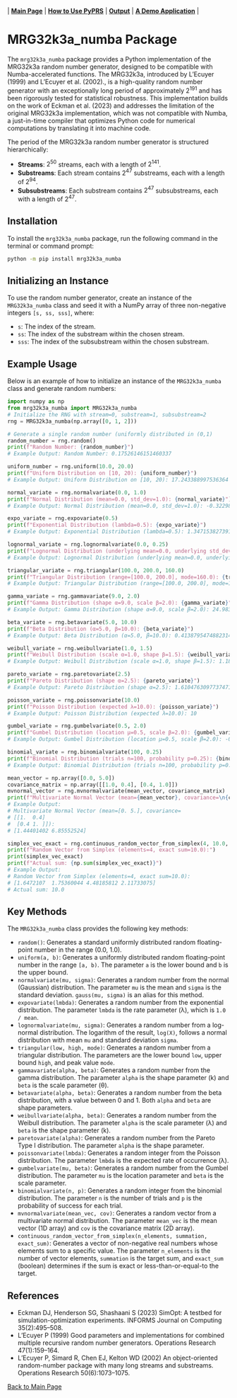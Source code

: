| [**Main Page**](Main%20Page.md) | [**How to Use PyPRS**](How%20to%20Use%20PyPRS.md) | [**Output**](Output.md) | [**A Demo Application**](A%20Demo%20Application.md) |

# MRG32k3a_numba Package

The `mrg32k3a_numba` package provides a Python implementation of the MRG32k3a random number generator, designed to be compatible with Numba-accelerated functions. The MRG32k3a, introduced by  L’Ecuyer (1999) and L’Ecuyer et al. (2002)., is a high-quality random number generator with an exceptionally long period of approximately $2^{191}$ and has been rigorously tested for statistical robustness. This implementation builds on the work of Eckman et al. (2023) and addresses the limitation of the original MRG32k3a implementation, which was not compatible with Numba, a just-in-time compiler that optimizes Python code for numerical computations by translating it into machine code.

The period of the MRG32k3a random number generator is structured hierarchically:
- **Streams**: $2^{50}$ streams, each with a length of $2^{141}$.
- **Substreams**: Each stream contains $2^{47}$ substreams, each with a length of $2^{94}$.
- **Subsubstreams**: Each substream contains $2^{47}$ subsubstreams, each with a length of $2^{47}$.

## Installation
To install the `mrg32k3a_numba` package, run the following command in the terminal or command prompt:
```bash
python -m pip install mrg32k3a_numba
```
## Initializing an Instance
To use the random number generator, create an instance of the `MRG32k3a_numba` class and seed it with a NumPy array of three non-negative integers `[s, ss, sss]`, where:
- `s`: The index of the stream.
- `ss`: The index of the substream within the chosen stream.
- `sss`: The index of the subsubstream within the chosen substream.

## Example Usage
Below is an example of how to initialize an instance of the `MRG32k3a_numba` class and generate random numbers:
```python
import numpy as np
from mrg32k3a_numba import MRG32k3a_numba
# Initialize the RNG with stream=0, substream=1, subsubstream=2
rng = MRG32k3a_numba(np.array([0, 1, 2]))

# Generate a single random number (uniformly distributed in (0,1)
random_number = rng.random()
print(f"Random Number: {random_number}")
# Example Output: Random Number: 0.17526146151460337

uniform_number = rng.uniform(10.0, 20.0)
print(f"Uniform Distribution on [10, 20): {uniform_number}")
# Example Output: Uniform Distribution on [10, 20): 17.243388997536364

normal_variate = rng.normalvariate(0.0, 1.0)
print(f"Normal Distribution (mean=0.0, std_dev=1.0): {normal_variate}")
# Example Output: Normal Distribution (mean=0.0, std_dev=1.0): -0.32298573768826494

expo_variate = rng.expovariate(0.5)
print(f"Exponential Distribution (lambda=0.5): {expo_variate}")
# Example Output: Exponential Distribution (lambda=0.5): 1.3471538273911559

lognormal_variate = rng.lognormalvariate(0.0, 0.25)
print(f"Lognormal Distribution (underlying mean=0.0, underlying std_dev=0.25): {lognormal_variate}")
# Example Output: Lognormal Distribution (underlying mean=0.0, underlying std_dev=0.25): 1.2975791204572622

triangular_variate = rng.triangular(100.0, 200.0, 160.0)
print(f"Triangular Distribution (range=[100.0, 200.0], mode=160.0): {triangular_variate}")
# Example Output: Triangular Distribution (range=[100.0, 200.0], mode=160.0): 135.3251178752223

gamma_variate = rng.gammavariate(9.0, 2.0)
print(f"Gamma Distribution (shape α=9.0, scale β=2.0): {gamma_variate}")
# Example Output: Gamma Distribution (shape α=9.0, scale β=2.0): 24.983786084540256

beta_variate = rng.betavariate(5.0, 10.0)
print(f"Beta Distribution (α=5.0, β=10.0): {beta_variate}")
# Example Output: Beta Distribution (α=5.0, β=10.0): 0.4138795474882314

weibull_variate = rng.weibullvariate(1.0, 1.5)
print(f"Weibull Distribution (scale α=1.0, shape β=1.5): {weibull_variate}")
# Example Output: Weibull Distribution (scale α=1.0, shape β=1.5): 1.1890835026462618

pareto_variate = rng.paretovariate(2.5)
print(f"Pareto Distribution (shape α=2.5): {pareto_variate}")
# Example Output: Pareto Distribution (shape α=2.5): 1.6104763097737471

poisson_variate = rng.poissonvariate(10.0)
print(f"Poisson Distribution (expected λ=10.0): {poisson_variate}")
# Example Output: Poisson Distribution (expected λ=10.0): 10

gumbel_variate = rng.gumbelvariate(0.5, 2.0)
print(f"Gumbel Distribution (location μ=0.5, scale β=2.0): {gumbel_variate}")
# Example Output: Gumbel Distribution (location μ=0.5, scale β=2.0): -0.06270158761936906

binomial_variate = rng.binomialvariate(100, 0.25)
print(f"Binomial Distribution (trials n=100, probability p=0.25): {binomial_variate}")
# Example Output: Binomial Distribution (trials n=100, probability p=0.25): 34

mean_vector = np.array([0.0, 5.0])
covariance_matrix = np.array([[1.0, 0.4], [0.4, 1.0]])
mvnormal_vector = rng.mvnormalvariate(mean_vector, covariance_matrix)
print(f"Multivariate Normal Vector (mean={mean_vector}, covariance=\n{covariance_matrix}): \n{mvnormal_vector}")
# Example Output:
# Multivariate Normal Vector (mean=[0. 5.], covariance=
# [[1.  0.4]
#  [0.4 1. ]]):
# [1.44401402 6.85552524]

simplex_vec_exact = rng.continuous_random_vector_from_simplex(4, 10.0, True)
print(f"Random Vector from Simplex (elements=4, exact sum=10.0):")
print(simplex_vec_exact)
print(f"Actual sum: {np.sum(simplex_vec_exact)}")
# Example Output:
# Random Vector from Simplex (elements=4, exact sum=10.0):
# [1.6472107  1.75360044 4.48185812 2.11733075]
# Actual sum: 10.0
```

## Key Methods
The `MRG32k3a_numba` class provides the following key methods:
* `random()`: Generates a standard uniformly distributed random floating-point number in the range (0.0, 1.0).
* `uniform(a, b)`: Generates a uniformly distributed random floating-point number in the range `[a, b)`. The parameter `a` is the lower bound and `b` is the upper bound.
* `normalvariate(mu, sigma)`: Generates a random number from the normal (Gaussian) distribution. The parameter `mu` is the mean and `sigma` is the standard deviation. `gauss(mu, sigma)` is an alias for this method.
* `expovariate(lmbda)`: Generates a random number from the exponential distribution. The parameter `lmbda` is the rate parameter (λ), which is `1.0 / mean`.
* `lognormalvariate(mu, sigma)`: Generates a random number from a log-normal distribution. The logarithm of the result, `log(X)`, follows a normal distribution with mean `mu` and standard deviation `sigma`.
* `triangular(low, high, mode)`: Generates a random number from a triangular distribution. The parameters are the lower bound `low`, upper bound `high`, and peak value `mode`.
* `gammavariate(alpha, beta)`: Generates a random number from the gamma distribution. The parameter `alpha` is the shape parameter (k) and `beta` is the scale parameter (θ).
* `betavariate(alpha, beta)`: Generates a random number from the beta distribution, with a value between 0 and 1. Both `alpha` and `beta` are shape parameters.
* `weibullvariate(alpha, beta)`: Generates a random number from the Weibull distribution. The parameter `alpha` is the scale parameter (λ) and `beta` is the shape parameter (k).
* `paretovariate(alpha)`: Generates a random number from the Pareto Type I distribution. The parameter `alpha` is the shape parameter.
* `poissonvariate(lmbda)`: Generates a random integer from the Poisson distribution. The parameter `lmbda` is the expected rate of occurrence (λ).
* `gumbelvariate(mu, beta)`: Generates a random number from the Gumbel distribution. The parameter `mu` is the location parameter and `beta` is the scale parameter.
* `binomialvariate(n, p)`: Generates a random integer from the binomial distribution. The parameter `n` is the number of trials and `p` is the probability of success for each trial.
* `mvnormalvariate(mean_vec, cov)`: Generates a random vector from a multivariate normal distribution. The parameter `mean_vec` is the mean vector (1D array) and `cov` is the covariance matrix (2D array).
* `continuous_random_vector_from_simplex(n_elements, summation, exact_sum)`: Generates a vector of non-negative real numbers whose elements sum to a specific value. The parameter `n_elements` is the number of vector elements, `summation` is the target sum, and `exact_sum` (boolean) determines if the sum is exact or less-than-or-equal-to the target.



## References
- Eckman DJ, Henderson SG, Shashaani S (2023) SimOpt: A testbed for simulation-optimization experiments. INFORMS Journal on Computing 35(2):495–508.
- L’Ecuyer P (1999) Good parameters and implementations for combined multiple recursive random number generators. Operations Research 47(1):159–164.
- L’Ecuyer P, Simard R, Chen EJ, Kelton WD (2002) An object-oriented random-number package with many long streams and substreams. Operations Research 50(6):1073–1075.

<a href="Main Page.md">Back to Main Page</a>




